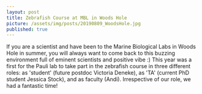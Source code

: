 ```yaml
---
layout: post
title: Zebrafish Course at MBL in Woods Hole
picture: /assets/img/posts/20190809_WoodsHole.jpg
published: true
---
```

If you are a scientist and have been to the Marine Biological Labs in Woods Hole in summer, you will always want to come back to this buzzing environment full of eminent scientists and positive vibe :)
This year was a first for the Pauli lab to take part in the zebrafish course in three different roles: as 'student' (future postdoc Victoria Deneke), as 'TA' (current PhD student Jessica Stock), and as faculty (Andi). Irrespective of our role, we had a fantastic time!
